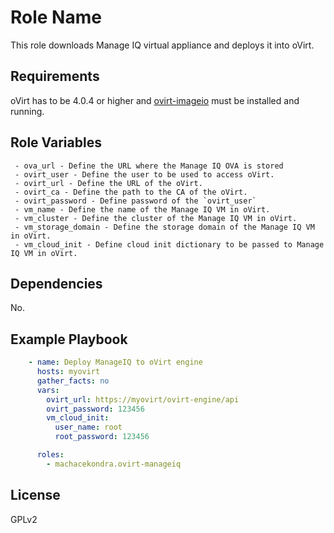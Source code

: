 Role Name
=========

This role downloads Manage IQ virtual appliance and deploys it into oVirt.

Requirements
------------

oVirt has to be 4.0.4 or higher and [ovirt-imageio](http://www.ovirt.org/develop/release-management/features/storage/image-upload/) must be installed and running.

Role Variables
--------------

```
 - ova_url - Define the URL where the Manage IQ OVA is stored
 - ovirt_user - Define the user to be used to access oVirt.
 - ovirt_url - Define the URL of the oVirt.
 - ovirt_ca - Define the path to the CA of the oVirt.
 - ovirt_password - Define password of the `ovirt_user`
 - vm_name - Define the name of the Manage IQ VM in oVirt.
 - vm_cluster - Define the cluster of the Manage IQ VM in oVirt.
 - vm_storage_domain - Define the storage domain of the Manage IQ VM in oVirt.
 - vm_cloud_init - Define cloud init dictionary to be passed to Manage IQ VM in oVirt.
```

Dependencies
------------

No.

Example Playbook
----------------

```yaml
    - name: Deploy ManageIQ to oVirt engine
      hosts: myovirt
      gather_facts: no
      vars:
        ovirt_url: https://myovirt/ovirt-engine/api
        ovirt_password: 123456
        vm_cloud_init:
          user_name: root
          root_password: 123456

      roles:
        - machacekondra.ovirt-manageiq
```

License
-------

GPLv2
